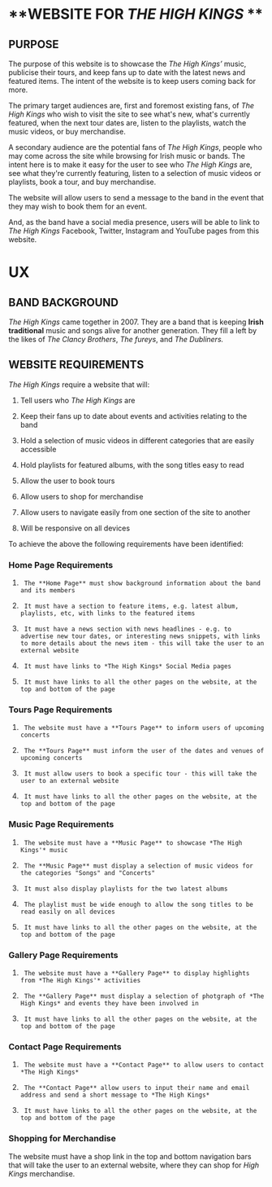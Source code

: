 # **WEBSITE FOR *THE HIGH KINGS* **

## **PURPOSE**

The purpose of this website is to showcase the *The High Kings’* music, publicise their tours, and keep fans up to date with the latest news and 
featured items. The intent of the website is to keep users coming back for more.

The primary target audiences are, first and foremost existing fans, of *The High Kings* who wish to visit the site to see what's new, 
what's currently featured, when the next tour dates are, listen to the playlists, watch the music videos, or buy merchandise. 

A secondary audience are the potential fans of *The High Kings*, people who may come across the site while browsing for Irish music or bands.
The intent here is to make it easy for the user to see who *The High Kings* are, see what they're currently featuring, listen to a selection
of music videos or playlists, book a tour, and buy merchandise.

The website will allow users to send a message to the band in the event that they may wish to book them for an event.

And, as the band have a social media presence, users will be able to link to *The High Kings* Facebook, Twitter, Instagram and YouTube pages 
from this website.




# **UX**

## **BAND BACKGROUND**

*The High Kings* came together in 2007. They are a band that is keeping **Irish traditional** music and songs alive for another generation. 
They fill a left by the likes of *The Clancy Brothers*, *The fureys*, and *The Dubliners.*

## **WEBSITE REQUIREMENTS**

*The High Kings* require a website that will:

1. Tell users who *The High Kings* are
 
2. Keep their fans up to date about events and activities relating to the band 
 
3. Hold a selection of music videos in different categories that are easily accessible
 
4. Hold playlists for featured albums, with the song titles easy to read

5. Allow the user to book tours
 
6. Allow users to shop for merchandise
 
7. Allow users to navigate easily from one section of the site to another
 
8. Will be responsive on all devices


To achieve the above the following requirements have been identified:

### **Home Page Requirements**

1.		The **Home Page** must show background information about the band and its members
		
2.		It must have a section to feature items, e.g. latest album, playlists, etc, with links to the featured items
		
3.		It must have a news section with news headlines - e.g. to advertise new tour dates, or interesting news snippets, with links to more details about the news item - this will take the user to an external website
		
4.		It must have links to *The High Kings* Social Media pages
		
5.		It must have links to all the other pages on the website, at the top and bottom of the page


### **Tours Page Requirements**

1.		The website must have a **Tours Page** to inform users of upcoming concerts
		
2.		The **Tours Page** must inform the user of the dates and venues of upcoming concerts

3.		It must allow users to book a specific tour - this will take the user to an external website
		
4.		It must have links to all the other pages on the website, at the top and bottom of the page


### **Music Page Requirements**

1.		The website must have a **Music Page** to showcase *The High Kings'* music
		
2.		The **Music Page** must display a selection of music videos for the categories "Songs" and "Concerts"

3.		It must also display playlists for the two latest albums
		
4.		The playlist must be wide enough to allow the song titles to be read easily on all devices

5.		It must have links to all the other pages on the website, at the top and bottom of the page
		

### **Gallery Page Requirements**

1.		The website must have a **Gallery Page** to display highlights from *The High Kings'* activities
		
2.		The **Gallery Page** must display a selection of photgraph of *The High Kings* and events they have been involved in

3.		It must have links to all the other pages on the website, at the top and bottom of the page


### **Contact Page Requirements**

1.		The website must have a **Contact Page** to allow users to contact *The High Kings*
		
2.		The **Contact Page** allow users to input their name and email address and send a short message to *The High Kings*

3.		It must have links to all the other pages on the website, at the top and bottom of the page


### **Shopping for Merchandise**

The website must have a shop link in the top and bottom navigation bars that will take the user to an external website, where they can shop
for *High Kings* merchandise.




